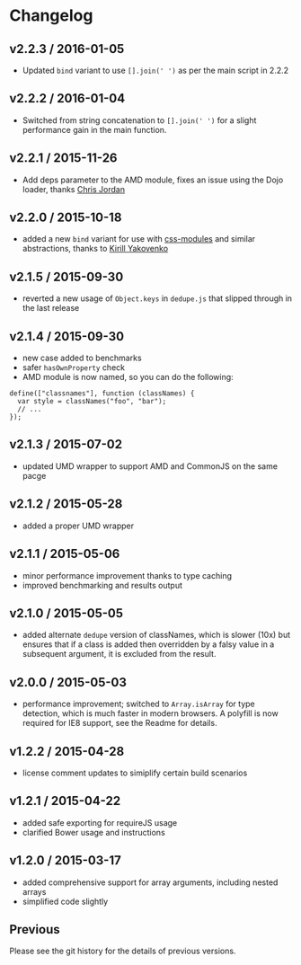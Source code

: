 # Changelog

## v2.2.3 / 2016-01-05

* Updated `bind` variant to use `[].join(' ')` as per the main script in 2.2.2

## v2.2.2 / 2016-01-04

* Switched from string concatenation to `[].join(' ')` for a slight performance gain in the main function.

## v2.2.1 / 2015-11-26

* Add deps parameter to the AMD module, fixes an issue using the Dojo loader, thanks [Chris Jordan](https://github.com/flipperkid)

## v2.2.0 / 2015-10-18

* added a new `bind` variant for use with [css-modules](https://github.com/css-modules/css-modules) and similar abstractions, thanks to [Kirill Yakovenko](https://github.com/blia)

## v2.1.5 / 2015-09-30

* reverted a new usage of `Object.keys` in `dedupe.js` that slipped through in the last release

## v2.1.4 / 2015-09-30

* new case added to benchmarks
* safer `hasOwnProperty` check
* AMD module is now named, so you can do the following:

```
define(["classnames"], function (classNames) {
  var style = classNames("foo", "bar");
  // ...
});
```

## v2.1.3 / 2015-07-02

* updated UMD wrapper to support AMD and CommonJS on the same pacge

## v2.1.2 / 2015-05-28

* added a proper UMD wrapper

## v2.1.1 / 2015-05-06

* minor performance improvement thanks to type caching
* improved benchmarking and results output

## v2.1.0 / 2015-05-05

* added alternate `dedupe` version of classNames, which is slower (10x) but ensures that if a class is added then overridden by a falsy value in a subsequent argument, it is excluded from the result.

## v2.0.0 / 2015-05-03

* performance improvement; switched to `Array.isArray` for type detection, which is much faster in modern browsers. A polyfill is now required for IE8 support, see the Readme for details.

## v1.2.2 / 2015-04-28

* license comment updates to simiplify certain build scenarios

## v1.2.1 / 2015-04-22

* added safe exporting for requireJS usage
* clarified Bower usage and instructions

## v1.2.0 / 2015-03-17

* added comprehensive support for array arguments, including nested arrays
* simplified code slightly

## Previous

Please see the git history for the details of previous versions.
